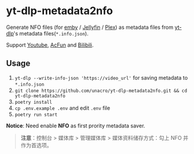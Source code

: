 # yt-dlp-metadata2nfo

Generate NFO files (for [emby](https://emby.media/) / [Jellyfin](https://jellyfin.org/) / [Plex](https://www.plex.tv/)) as metadata files from [yt-dlp](https://github.com/yt-dlp/yt-dlp)'s metadata files(`*.info.json`).

Support [Youtube](https://www.youtube.com/), [AcFun](https://www.acfun.cn/) and [Bilibili](https://www.bilibili.com/).

## Usage

1. `yt-dlp --write-info-json 'https://video_url'` for saving metadata to `*.info.json`
2. `git clone https://github.com/unacro/yt-dlp-metadata2nfo.git && cd yt-dlp-metadata2nfo`
3. `poetry install`
4. `cp .env.example .env` and edit `.env` file
5. `poetry run start`

**Notice**: Need enable **NFO** as first prority metadata saver.

> **注意**：控制台 > 媒体库 > 管理媒体库 > 媒体资料储存方式：勾上 NFO 并作为首选项。
